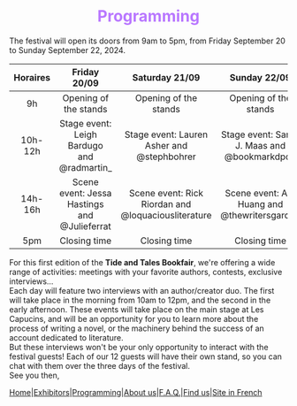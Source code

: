 # <center><font color='#B978FF'>Programming</font></center> #

The festival will open its doors from 9am to 5pm, from Friday September 20 to Sunday September 22, 2024.  

|Horaires|Friday 20/09|Saturday 21/09|Sunday 22/09|
|:----:|:----:|:----:|:----:|
|9h| Opening of the stands| Opening of the stands| Opening of the stands|
|10h-12h|Stage event: Leigh Bardugo and @radmartin_|Stage event: Lauren Asher and @stephbohrer|Stage event: Sarah J. Maas and @bookmarkdpod|
|14h-16h|Scene event: Jessa Hastings and @Julieferrat|Scene event: Rick Riordan and @loquaciousliterature|Scene event: Ara Huang and @thewritersgarden|
|5pm|Closing time|Closing time|Closing time|

For this first edition of the **Tide and Tales Bookfair**, we're offering a wide range of activities: meetings with your favorite authors, contests, exclusive interviews...  
Each day will feature two interviews with an author/creator duo. The first will take place in the morning from 10am to 12pm, and the second in the early afternoon. These events will take place on the main stage at Les Capucins, and will be an opportunity for you to learn more about the process of writing a novel, or the machinery behind the success of an account dedicated to literature.  
But these interviews won't be your only opportunity to interact with the festival guests! Each of our 12 guests will have their own stand, so you can chat with them over the three days of the festival.  
See you then,

[Home](Index.md)|[Exhibitors](Exhibitors.md)|[Programming](Programming.md)|[About us](AboutUs.md)|[F.A.Q.](Ask.md)|[Find us](WhereTo.md)|[Site in French](index.md)
